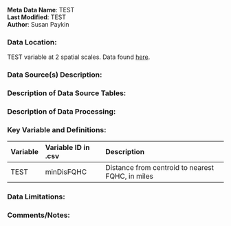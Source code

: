 **Meta Data Name**: TEST  
**Last Modified**: TEST    
**Author**: Susan Paykin  

### Data Location: 
TEST variable at 2 spatial scales. Data found [here](https://github.com/GeoDaCenter/opioid-policy-scan/tree/master/data_final).

### Data Source(s) Description:  


### Description of Data Source Tables: 


### Description of Data Processing: 

### Key Variable and Definitions:

| Variable | Variable ID in .csv | Description |
|:---------|:--------------------|:------------|
| TEST | minDisFQHC | Distance from centroid to nearest FQHC, in miles |


### Data Limitations:


### Comments/Notes:

